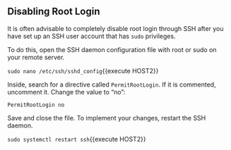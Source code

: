 ## Disabling Root Login

It is often advisable to completely disable root login through SSH after you have set up an 
SSH user account that has `sudo` privileges.

To do this, open the SSH daemon configuration file with root or sudo on your remote server.

`sudo nano /etc/ssh/sshd_config`{{execute HOST2}}

Inside, search for a directive called `PermitRootLogin`. If it is commented, uncomment it. 
Change the value to “no”:

```shell
PermitRootLogin no
```
Save and close the file. To implement your changes, restart the SSH daemon.

`sudo systemctl restart ssh`{{execute HOST2}}

